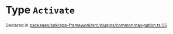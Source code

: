 # Type `Activate`
<sub>Declared in [packages/sdk/app-framework/src/plugins/common/navigation.ts:55](https://github.com/dxos/dxos/blob/5b3d9243a/packages/sdk/app-framework/src/plugins/common/navigation.ts#L55)</sub>






